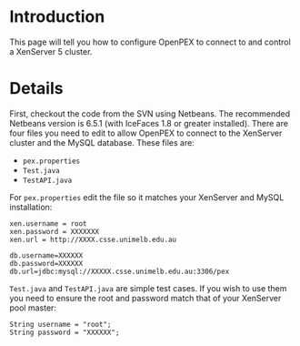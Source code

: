 # Introduction #

This page will tell you how to configure OpenPEX to connect to and control a XenServer 5 cluster.


# Details #

First, checkout the code from the SVN using Netbeans. The recommended Netbeans version is 6.5.1 (with IceFaces 1.8 or greater installed). There are four files you need to edit to allow OpenPEX to connect to the XenServer cluster and the MySQL database. These files are:

  * `pex.properties`
  * `Test.java`
  * `TestAPI.java`

For `pex.properties` edit the file so it matches your XenServer and MySQL installation:
```
xen.username = root
xen.password = XXXXXXX
xen.url = http://XXXX.csse.unimelb.edu.au

db.username=XXXXXX
db.password=XXXXXX
db.url=jdbc:mysql://XXXXX.csse.unimelb.edu.au:3306/pex
```

`Test.java` and `TestAPI.java` are simple test cases. If you wish to use them you need to ensure the root and password match that of your XenServer pool master:
```
String username = "root";
String password = "XXXXXX";
```
